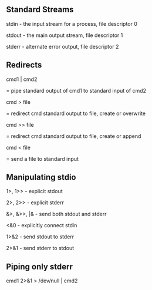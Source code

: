 Standard Streams
----------------

stdin - the input stream for a process, file descriptor 0

stdout - the main output stream, file descriptor 1

stderr - alternate error output, file descriptor 2


Redirects
---------

cmd1 | cmd2

  = pipe standard output of cmd1 to standard input of cmd2

cmd > file

  = redirect cmd standard output to file, create or overwrite

cmd >> file

  = redirect cmd standard output to file, create or append

cmd < file

  = send a file to standard input

Manipulating stdio
------------------

1>, 1>> - explicit stdout

2>, 2>> - explicit stderr

&>, &>>, |& - send both stdout and stderr

<&0 - explicitly connect stdin

1>&2 - send stdout to stderr

2>&1 - send stderr to stdout

Piping only stderr
------------------

cmd1 2>&1 > /dev/null | cmd2

